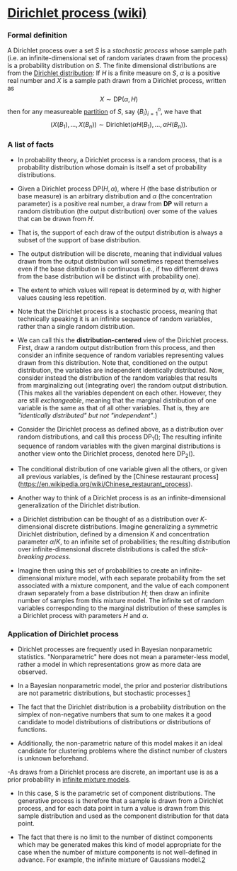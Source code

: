 [Dirichlet process (wiki)](https://en.wikipedia.org/wiki/Dirichlet_process)
========================================================
### Formal definition
A Dirichlet process over a set $S$ is a *stochastic process* whose sample path (i.e. an infinite-dimensional set of random variates drawn from the process) is a probability distribution on $S$. The finite dimensional distributions are from the [Dirichlet distribution](https://en.wikipedia.org/wiki/Dirichlet_distribution): If $H$ is a finite measure on $S$, $\alpha$ is a positive real number and $X$ is a sample path drawn from a Dirichlet process, written as
$$X \sim \mathrm{DP}\left(\alpha, H\right) $$
then for any measureable [partition](https://en.wikipedia.org/wiki/Partition_of_a_set) of $S$, say $\left\{B_i\right\}_{i=1}^{n}$, we have that
$$\left(X\left(B_1\right),\dots,X\left(B_n\right)\right) \sim \mathrm{Dirichlet}\left(\alpha H\left(B_1\right),\dots, \alpha H\left(B_n\right)\right).$$

### A list of facts
- In probability theory, a Dirichlet process is a random process, that is a probability distribution whose domain is itself a set of probability distributions.

- Given a Dirichlet process $\mathrm{DP}\left(H, \alpha\right)$, where $H$ (the base distribution or base measure) is an arbitrary distribution and $\alpha$ (the concentration parameter) is a positive real number, a draw from $\mathbf{DP}$ will return a random distribution (the output distribution) over some of the values that can be drawn from $H$.

- That is, the support of each draw of the output distribution is always a subset of the support of base distribution. 

- The output distribution will be discrete, meaning that individual values drawn from the output distribution will sometimes repeat themselves even if the base distribution is continuous (i.e., if two different draws from the base distribution will be distinct with probability one).

- The extent to which values will repeat is determined by $\alpha$, with higher values causing less repetition. 

- Note that the Dirichlet process is a stochastic process, meaning that technically speaking it is an infinite sequence of random variables, rather than a single random distribution.

- We can call this the **distribution-centered** view of the Dirichlet process. First, draw a random output distribution from this process, and then consider an infinite sequence of random variables representing values drawn from this distribution. Note that, conditioned on the output distribution, the variables are independent identically distributed. Now, consider instead the distribution of the random variables that results from marginalizing out (integrating over) the random output distribution. (This makes all the variables dependent on each other. However, they are still *exchangeable*, meaning that the marginal distribution of one variable is the same as that of all other variables. That is, they are *"identically distributed" but not "independent"*.) 
- Consider the Dirichlet process as defined above, as a distribution over random distributions, and call this process $\operatorname{DP}_1()$; The resulting infinite sequence of random variables with the given marginal distributions is another view onto the Dirichlet process, denoted here $\operatorname{DP}_2()$.

- The conditional distribution of one variable given all the others, or given all previous variables, is defined by the [Chinese restaurant process] (https://en.wikipedia.org/wiki/Chinese_restaurant_process).

- Another way to think of a Dirichlet process is as an infinite-dimensional generalization of the Dirichlet distribution.
- a Dirichlet distribution can be thought of as a distribution over $K$-dimensional discrete distributions. Imagine generalizing a symmetric Dirichlet distribution, defined by a dimension $K$ and concentration parameter $\alpha/K$, to an infinite set of probabilities; the resulting distribution over infinite-dimensional discrete distributions is called the *stick-breaking process*.
- Imagine then using this set of probabilities to create an infinite-dimensional mixture model, with each separate probability from the set associated with a mixture component, and the value of each component drawn separately from a base distribution $H$; then draw an infinite number of samples from this mixture model. The infinite set of random variables corresponding to the marginal distribution of these samples is a Dirichlet process with parameters $H$ and $\alpha$.

### Application of Dirichlet process
- Dirichlet processes are frequently used in Bayesian nonparametric statistics. "Nonparametric" here does not mean a parameter-less model, rather a model in which representations grow as more data are observed.

- In a Bayesian nonparametric model, the prior and posterior distributions are not parametric distributions, but stochastic processes.[1](https://en.wikipedia.org/wiki/Dirichlet_process#cite_note-2)

- The fact that the Dirichlet distribution is a probability distribution on the simplex of non-negative numbers that sum to one makes it a good candidate to model distributions of distributions or distributions of functions.

- Additionally, the non-parametric nature of this model makes it an ideal candidate for clustering problems where the distinct number of clusters is unknown beforehand.

-As draws from a Dirichlet process are discrete, an important use is as a prior probability in [infinite mixture models](https://en.wikipedia.org/wiki/Infinite_mixture_model).

- In this case, S is the parametric set of component distributions. The generative process is therefore that a sample is drawn from a Dirichlet process, and for each data point in turn a value is drawn from this sample distribution and used as the component distribution for that data point.

- The fact that there is no limit to the number of distinct components which may be generated makes this kind of model appropriate for the case when the number of mixture components is not well-defined in advance. For example, the infinite mixture of Gaussians model.[2](https://en.wikipedia.org/wiki/Dirichlet_process#cite_note-3)

